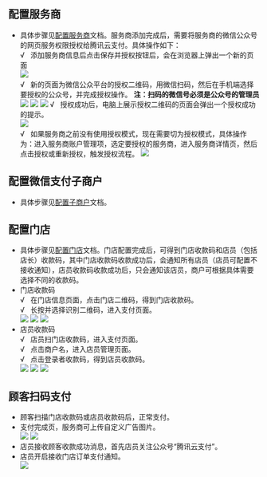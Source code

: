 
## 配置服务商
- 具体步骤见[配置服务商](https://www.qcloud.com/document/product/569/8695)文档。服务商添加完成后，需要将服务商的微信公众号的网页服务权限授权给腾讯云支付。具体操作如下：   
&radic;&nbsp;&nbsp;&nbsp;添加服务商信息后点击保存并授权按钮后，会在浏览器上弹出一个新的页面   
![](https://mc.qcloudimg.com/static/img/5ffa346aca9b94a3c042d8526045f7f9/image.png)  
&radic;&nbsp;&nbsp;&nbsp;新的页面为微信公众平台的授权二维码，用微信扫码，然后在手机端选择要授权的公众号，并完成授权操作。 **注：扫码的微信号必须是公众号的管理员**  
![](https://mc.qcloudimg.com/static/img/b545b7f2cb9dd5897d5b3b58a2bfca46/image.jpg) ![](https://mc.qcloudimg.com/static/img/214885a647faa2c0bfdccc7902364844/image.jpg)  ![](https://mc.qcloudimg.com/static/img/f6bccf7cbf7e27b8cee7cfe1f29e73af/image.jpg)
&radic;&nbsp;&nbsp;&nbsp;授权成功后，电脑上展示授权二维码的页面会弹出一个授权成功的提示。  
![](https://mc.qcloudimg.com/static/img/29fff384deb47ea22728fcde42870f32/image.png)   
&radic;&nbsp;&nbsp;&nbsp;如果服务商之前没有使用授权模式，现在需要切为授权模式，具体操作为：进入服务商账户管理项，选定要授权的服务商，进入服务商详情页，然后点击授权或重新授权，触发授权流程。
![](https://mc.qcloudimg.com/static/img/e718bd9bb73638503f9d71f9127e0066/image.png)

## 配置微信支付子商户
- 具体步骤见[配置子商户](https://www.qcloud.com/document/product/569/8695)文档。

## 配置门店
- 具体步骤见[配置门店](https://www.qcloud.com/document/product/569/8695)文档。门店配置完成后，可得到门店收款码和店员（包括店长）收款码，其中门店收款码收款成功后，会通知所有店员（店员可配置不接收通知），店员收款码收款成功后，只会通知该店员，商户可根据具体需要选择不同的收款码。
- 门店收款码   
&radic;&nbsp;&nbsp;&nbsp;在门店信息页面，点击门店二维码，得到门店收款码。   
&radic;&nbsp;&nbsp;&nbsp;长按并选择识别二维码，进入支付页面。  
![](https://mc.qcloudimg.com/static/img/9e54b3bd406469dde8b6eb5ddde20588/image.jpg) ![](https://mc.qcloudimg.com/static/img/8cf163d9d5601dde2ea2406da95e236b/image.jpg)
![](https://mc.qcloudimg.com/static/img/0b04b61347be80b5c8aa6428dc71034b/image.jpg)
- 店员收款码   
&radic;&nbsp;&nbsp;&nbsp;店员扫门店收款码，进入支付页面。   
&radic;&nbsp;&nbsp;&nbsp;点击商户名，进入店员管理页面。   
&radic;&nbsp;&nbsp;&nbsp;点击登录者收款码，得到店员收款码。  
![](https://mc.qcloudimg.com/static/img/dbb7a5151bc642796a2ec138d341b357/image.jpg) ![](https://mc.qcloudimg.com/static/img/d83cb4eb02cce61c2e6c1ea33e04b0bc/image.jpg)  ![](https://mc.qcloudimg.com/static/img/4711dddf14d8947d067d465e2bd73b62/image.jpg)
## 顾客扫码支付
- 顾客扫描门店收款码或店员收款码后，正常支付。     
- 支付完成页，服务商可上传自定义广告图片。    
![](https://mc.qcloudimg.com/static/img/0b04b61347be80b5c8aa6428dc71034b/image.jpg)
![](https://mc.qcloudimg.com/static/img/42d5db6cdd2109282b01bac00a262bf0/image.jpg)
- 店员接收顾客收款成功消息，首先店员关注公众号“腾讯云支付”。    
- 店员开启接收门店订单支付通知。  
![](https://mc.qcloudimg.com/static/img/5f271776cf34829031303add5c9c7a03/image.jpg)
